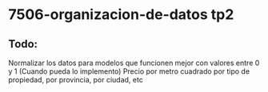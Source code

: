 # 7506-organizacion-de-datos tp2


Todo:
-

Normalizar los datos para modelos que funcionen mejor con valores entre 0 y 1 (Cuando pueda lo implemento)
Precio por metro cuadrado por tipo de propiedad, por provincia, por ciudad, etc
